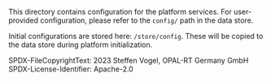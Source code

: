 This directory contains configuration for the platform services.
For user-provided configuration, please refer to the `config/` path in the data store.

Initial configurations are stored here: `/store/config`. These will be copied to the data store during platform initialization.

SPDX-FileCopyrightText: 2023 Steffen Vogel, OPAL-RT Germany GmbH
SPDX-License-Identifier: Apache-2.0
